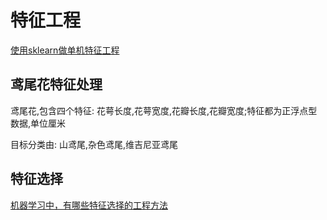 
#  特征工程

[使用sklearn做单机特征工程][1]


##  鸢尾花特征处理

鸢尾花,包含四个特征: 花萼长度,花萼宽度,花瓣长度,花瓣宽度;特征都为正浮点型数据,单位厘米

目标分类由: 山鸢尾,杂色鸢尾,维吉尼亚鸢尾


##  特征选择

[机器学习中，有哪些特征选择的工程方法][2]





 [1]: http://www.cnblogs.com/jasonfreak/p/5448385.html
 [2]: https://www.zhihu.com/question/28641663/answer/41653367


